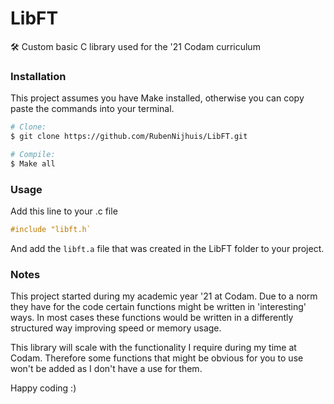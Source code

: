# LibFT
 🛠 Custom basic C library used for the '21 Codam curriculum

### Installation
This project assumes you have Make installed, otherwise you can copy paste the commands into your terminal.

```bash
# Clone:
$ git clone https://github.com/RubenNijhuis/LibFT.git

# Compile:
$ Make all
```

### Usage

Add this line to your .c file
```c
#include "libft.h`
```

And add the `libft.a` file that was created in the LibFT folder to your project.

### Notes
This project started during my academic year '21 at Codam. Due to a norm they have for the code certain functions
might be written in 'interesting' ways. In most cases these functions would be written in a differently structured
way improving speed or memory usage.

This library will scale with the functionality I require during my time at Codam. Therefore some functions that might
be obvious for you to use won't be added as I don't have a use for them.

Happy coding :)
